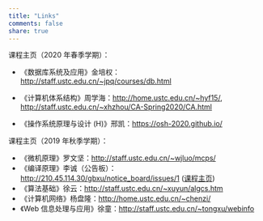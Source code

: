 ```yaml
---
title: "Links"
comments: false
share: true
---
```


课程主页（2020 年春季学期）：

- 《数据库系统及应用》金培权：<http://staff.ustc.edu.cn/~jpq/courses/db.html>
- 《计算机体系结构》周学海：<http://home.ustc.edu.cn/~hyf15/>, <http://staff.ustc.edu.cn/~xhzhou/CA-Spring2020/CA.html>

- 《操作系统原理与设计 (H)》邢凯：<https://osh-2020.github.io/>

课程主页（2019 年秋季学期）：

- 《微机原理》罗文坚：<http://staff.ustc.edu.cn/~wjluo/mcps/>
- 《编译原理》李诚（公告板）：<http://210.45.114.30/gbxu/notice_board/issues/1> ([课程主页](http://staff.ustc.edu.cn/~chengli7/courses/compiler19/))
- 《算法基础》徐云：<http://staff.ustc.edu.cn/~xuyun/algcs.htm>
- 《计算机网络》杨盘隆：<http://home.ustc.edu.cn/~chenzi/>
- 《Web 信息处理与应用》徐童：<http://staff.ustc.edu.cn/~tongxu/webinfo>
